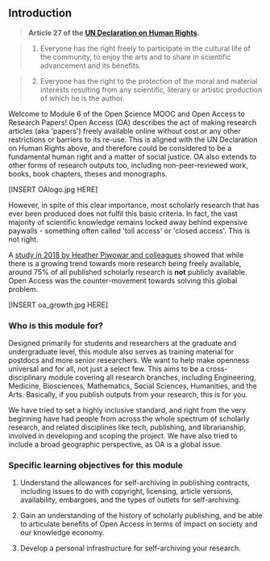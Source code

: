 ## Introduction <a name="introduction"></a>

> **Article 27 of the [UN Declaration on Human Rights](https://www.un.org/en/universal-declaration-human-rights/).**
 
> 1. Everyone has the right freely to participate in the cultural life of the community, to enjoy the arts and to share in scientific advancement and its benefits.

> 2. Everyone has the right to the protection of the moral and material interests resulting from any scientific, literary or artistic production of which he is the author.

Welcome to Module 6 of the Open Science MOOC and Open Access to Research Papers! Open Access (OA) describes the act of making research articles (aka 'papers') freely available online without cost or any other restrictions or barriers to its re-use. This is aligned with the UN Declaration on Human Rights above, and therefore could be considered to be a fundamental human right and a matter of social justice. OA also extends to other forms of research outputs too, including non-peer-reviewed work, books, book chapters, theses and monographs. 

[INSERT OAlogo.jpg HERE]

However, in spite of this clear importance, most scholarly research that has ever been produced does not fulfil this basic criteria. In fact, the vast majority of scientific knowledge remains locked away behind expensive paywalls - something often called 'toll access' or 'closed access'. This is not right.

A [study in 2018 by Heather Piwowar and colleagues](https://peerj.com/articles/4375/) showed that while there is a growing trend towards more research being freely available, around 75% of all published scholarly research is **not** publicly available. Open Access was the counter-movement towards solving this global problem.

[INSERT oa_growth.jpg HERE]

### Who is this module for? <a name="who_for"></a>

Designed primarily for students and researchers at the graduate and undergraduate level, this module also serves as training material for postdocs and more senior researchers. We want to help make openness universal and for all, not just a select few. This aims to be a cross-disciplinary module covering all research branches, including Engineering, Medicine, Biosciences, Mathematics, Social Sciences, Humanities, and the Arts. Basically, if you publish outputs from your research, this is for you.

We have tried to set a highly inclusive standard, and right from the very beginning have had people from across the whole spectrum of scholarly research, and related disciplines like tech, publishing, and librarianship, involved in developing and scoping the project. We have also tried to include a broad geographic perspective, as OA is a global issue.

### Specific learning objectives for this module

1. Understand the allowances for self-archiving in publishing contracts, including issues to do with copyright, licensing, article versions, availability, embargoes, and the types of outlets for self-archiving.

2. Gain an understanding of the history of scholarly publishing, and be able to articulate benefits of Open Access in terms of impact on society and our knowledge economy.

3. Develop a personal infrastructure for self-archiving your research.